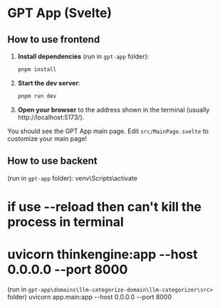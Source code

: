# GPT App (Svelte)

## How to use frontend

1. **Install dependencies** (run in `gpt-app` folder):
   ```bash
   pnpm install
   ```
2. **Start the dev server**:
   ```bash
   pnpm run dev
   ```
3. **Open your browser** to the address shown in the terminal (usually http://localhost:5173/).

You should see the GPT App main page. Edit `src/MainPage.svelte` to customize your main page!

## How to use backent

(run in `gpt-app` folder):
venv\Scripts\activate
# if use --reload then can't kill the process in terminal
# uvicorn thinkengine:app  --host 0.0.0.0 --port 8000 
(run in `gpt-app\domains\llm-categorize-domain\llm-categorizer\src>` folder)
uvicorn app.main:app --host 0.0.0.0 --port 8000